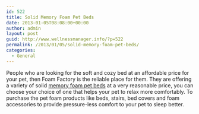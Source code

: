 ```yaml
---
id: 522
title: Solid Memory Foam Pet Beds
date: 2013-01-05T08:08:00+00:00
author: admin
layout: post
guid: http://www.wellnessmanager.info/?p=522
permalink: /2013/01/05/solid-memory-foam-pet-beds/
categories:
  - General
---
```

People who are looking for the soft and cozy bed at an affordable price for your pet, then Foam Factory is the reliable place for them. They are offering a variety of solid [memory foam pet beds](http://www.foambymail.com/solid-memory-foam-pet-beds.html) at a very reasonable price, you can choose your choice of one that helps your pet to relax more comfortably. To purchase the pet foam products like beds, stairs, bed covers and foam accessories to provide pressure-less comfort to your pet to sleep better.